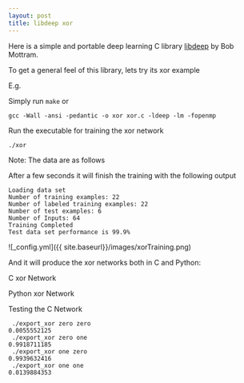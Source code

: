 ```yaml
---
layout: post
title: libdeep xor
---
```


Here is a simple and portable deep learning C library [libdeep](https://github.com/bashrc/libdeep) by Bob Mottram.

To get a general feel of this library, lets try its xor example 

E.g.

<code data-gist-id="b1223c5a701352e02ea2"></code> 

Simply run `make` or 

    gcc -Wall -ansi -pedantic -o xor xor.c -ldeep -lm -fopenmp

Run the executable for training the xor network 

    ./xor

Note: The data are as follows 

<code data-gist-id="33f26e006c585ad1d0bf"></code>

After a few seconds it will finish the training with the following output 

```shell
Loading data set
Number of training examples: 22
Number of labeled training examples: 22
Number of test examples: 6
Number of Inputs: 64
Training Completed
Test data set performance is 99.9%
```

![_config.yml]({{ site.baseurl}}/images/xorTraining.png)

And it will produce the xor networks both in C and Python:

C xor Network 

<code data-gist-id="f25af0f8ed6eb5eeaf8f"></code>

Python xor Network 

<code data-gist-id="3219e6f4f55fd4e5df02"></code>

Testing the C Network 

```shell
 ./export_xor zero zero
0.0055552125
 ./export_xor zero one
0.9918711185
 ./export_xor one zero
0.9939632416
 ./export_xor one one
0.0139884353
```
